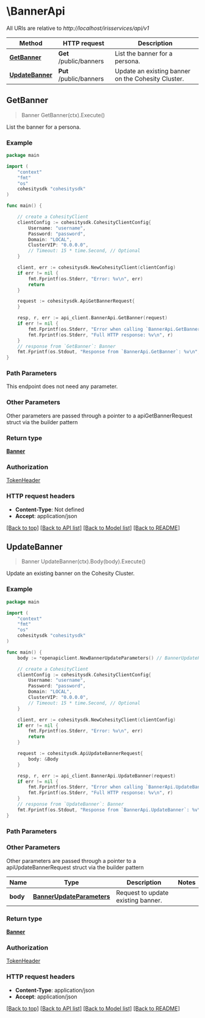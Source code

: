 # \BannerApi

All URIs are relative to *http://localhost/irisservices/api/v1*

Method | HTTP request | Description
------------- | ------------- | -------------
[**GetBanner**](BannerApi.md#GetBanner) | **Get** /public/banners | List the banner for a persona.
[**UpdateBanner**](BannerApi.md#UpdateBanner) | **Put** /public/banners | Update an existing banner on the Cohesity Cluster.



## GetBanner

> Banner GetBanner(ctx).Execute()

List the banner for a persona.



### Example

```go
package main

import (
    "context"
    "fmt"
    "os"
    cohesitysdk "cohesitysdk"
)

func main() {

    // create a CohesityClient
    clientConfig := cohesitysdk.CohesityClientConfig{
        Username: "username",
        Password: "password",
        Domain: "LOCAL",
        ClusterVIP: "0.0.0.0",
        // Timeout: 15 * time.Second, // Optional 
    }

    client, err := cohesitysdk.NewCohesityClient(clientConfig)
    if err != nil {
        fmt.Fprintf(os.Stderr, "Error: %v\n", err)
        return
    }

    request := cohesitysdk.ApiGetBannerRequest{
    }

    resp, r, err := api_client.BannerApi.GetBanner(request)
    if err != nil {
        fmt.Fprintf(os.Stderr, "Error when calling `BannerApi.GetBanner``: %v\n", err)
        fmt.Fprintf(os.Stderr, "Full HTTP response: %v\n", r)
    }
    // response from `GetBanner`: Banner
    fmt.Fprintf(os.Stdout, "Response from `BannerApi.GetBanner`: %v\n", resp)
}
```

### Path Parameters

This endpoint does not need any parameter.

### Other Parameters

Other parameters are passed through a pointer to a apiGetBannerRequest struct via the builder pattern


### Return type

[**Banner**](Banner.md)

### Authorization

[TokenHeader](../README.md#TokenHeader)

### HTTP request headers

- **Content-Type**: Not defined
- **Accept**: application/json

[[Back to top]](#) [[Back to API list]](../README.md#documentation-for-api-endpoints)
[[Back to Model list]](../README.md#documentation-for-models)
[[Back to README]](../README.md)


## UpdateBanner

> Banner UpdateBanner(ctx).Body(body).Execute()

Update an existing banner on the Cohesity Cluster.



### Example

```go
package main

import (
    "context"
    "fmt"
    "os"
    cohesitysdk "cohesitysdk"
)

func main() {
    body := *openapiclient.NewBannerUpdateParameters() // BannerUpdateParameters | Request to update existing banner. (optional)

    // create a CohesityClient
    clientConfig := cohesitysdk.CohesityClientConfig{
        Username: "username",
        Password: "password",
        Domain: "LOCAL",
        ClusterVIP: "0.0.0.0",
        // Timeout: 15 * time.Second, // Optional 
    }

    client, err := cohesitysdk.NewCohesityClient(clientConfig)
    if err != nil {
        fmt.Fprintf(os.Stderr, "Error: %v\n", err)
        return
    }

    request := cohesitysdk.ApiUpdateBannerRequest{
        body: &Body
    }

    resp, r, err := api_client.BannerApi.UpdateBanner(request)
    if err != nil {
        fmt.Fprintf(os.Stderr, "Error when calling `BannerApi.UpdateBanner``: %v\n", err)
        fmt.Fprintf(os.Stderr, "Full HTTP response: %v\n", r)
    }
    // response from `UpdateBanner`: Banner
    fmt.Fprintf(os.Stdout, "Response from `BannerApi.UpdateBanner`: %v\n", resp)
}
```

### Path Parameters



### Other Parameters

Other parameters are passed through a pointer to a apiUpdateBannerRequest struct via the builder pattern


Name | Type | Description  | Notes
------------- | ------------- | ------------- | -------------
 **body** | [**BannerUpdateParameters**](BannerUpdateParameters.md) | Request to update existing banner. | 

### Return type

[**Banner**](Banner.md)

### Authorization

[TokenHeader](../README.md#TokenHeader)

### HTTP request headers

- **Content-Type**: application/json
- **Accept**: application/json

[[Back to top]](#) [[Back to API list]](../README.md#documentation-for-api-endpoints)
[[Back to Model list]](../README.md#documentation-for-models)
[[Back to README]](../README.md)

